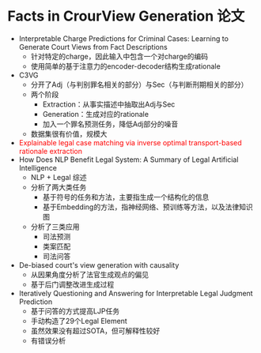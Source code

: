 # Facts in CrourView Generation 论文

- Interpretable Charge Predictions for Criminal Cases: Learning to Generate Court Views from Fact Descriptions
  - 针对特定的charge，因此输入中包含一个对charge的编码
  - 使用简单的基于注意力的encoder-decoder结构生成rationale
- C3VG
  - 分开了Adj（与判别罪名相关的部分）与Sec（与判断刑期相关的部分）
  - 两个阶段
    - Extraction：从事实描述中抽取出Adj与Sec
    - Generation：生成对应的rationale
    - 加入一个罪名预测任务，降低Adj部分的噪音
  - 数据集很有价值，规模大
- <font color=red>Explainable legal case matching via inverse optimal transport-based rationale extraction</font>
- How Does NLP Benefit Legal System: A Summary of Legal Artificial Intelligence
  - NLP + Legal 综述
  - 分析了两大类任务
    - 基于符号的任务和方法，主要指生成一个结构化的信息
    - 基于Embedding的方法，指神经网络、预训练等方法，以及法律知识图
  - 分析了三类应用
    - 司法预测
    - 类案匹配
    - 司法问答
- De-biased court's view generation with causality
  - 从因果角度分析了法官生成观点的偏见
  - 基于后门调整改进生成过程
- Iteratively Questioning and Answering for Interpretable Legal Judgment Prediction
  - 基于问答的方式提高LJP任务
  - 手动构造了29个Legal Element
  - 虽然效果没有超过SOTA，但可解释性较好
  - 有错误分析

